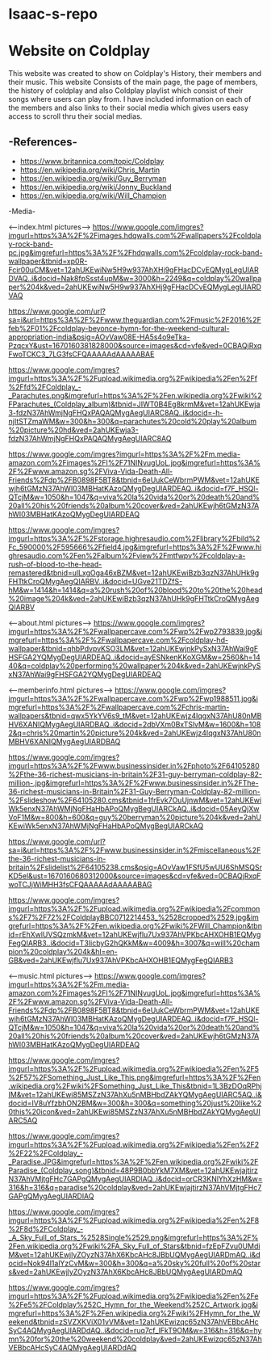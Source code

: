 # Isaac-s-repo
# Website on Coldplay

This website was created to show on Coldplay's History, their members and their music. This website Consists of the main page, the page of members, the history of coldplay and also Coldplay playlist which consist of their songs where users can play from. I have included information on each of the members and also links to their social media which gives users easy access to scroll thru their social medias.


## -References-
- https://www.britannica.com/topic/Coldplay
- https://en.wikipedia.org/wiki/Chris_Martin
- https://en.wikipedia.org/wiki/Guy_Berryman
- https://en.wikipedia.org/wiki/Jonny_Buckland
- https://en.wikipedia.org/wiki/Will_Champion

-Media-

<--index.html pictures-->
https://www.google.com/imgres?imgurl=https%3A%2F%2Fimages.hdqwalls.com%2Fwallpapers%2Fcoldplay-rock-band-pc.jpg&imgrefurl=https%3A%2F%2Fhdqwalls.com%2Fcoldplay-rock-band-wallpaper&tbnid=xp0R-Fcir00uCM&vet=12ahUKEwiNw5H9w937AhXHj9gFHacDCvEQMygLegUIARDVAQ..i&docid=Nak8fpSsst4upM&w=3000&h=2249&q=coldplay%20wallpaper%204k&ved=2ahUKEwiNw5H9w937AhXHj9gFHacDCvEQMygLegUIARDVAQ

https://www.google.com/url?sa=i&url=https%3A%2F%2Fwww.theguardian.com%2Fmusic%2F2016%2Ffeb%2F01%2Fcoldplay-beyonce-hymn-for-the-weekend-cultural-appropriation-india&psig=AOvVaw08E-HA5s4o9eTka-PzqcxY&ust=1670160381828000&source=images&cd=vfe&ved=0CBAQjRxqFwoTCKC3_7LG3fsCFQAAAAAdAAAAABAE

https://www.google.com/imgres?imgurl=https%3A%2F%2Fupload.wikimedia.org%2Fwikipedia%2Fen%2Ff%2Ffd%2FColdplay_-_Parachutes.png&imgrefurl=https%3A%2F%2Fen.wikipedia.org%2Fwiki%2FParachutes_(Coldplay_album)&tbnid=JIWT0B4Eg8krmM&vet=12ahUKEwja3-fdzN37AhWmjNgFHQxPAQAQMygAegUIARC8AQ..i&docid=-h-njItSTZmaWM&w=300&h=300&q=parachutes%20cold%20play%20album%20picture%20hd&ved=2ahUKEwja3-fdzN37AhWmjNgFHQxPAQAQMygAegUIARC8AQ 

https://www.google.com/imgres?imgurl=https%3A%2F%2Fm.media-amazon.com%2Fimages%2FI%2F71NINvugUoL.jpg&imgrefurl=https%3A%2F%2Fwww.amazon.sg%2FViva-Vida-Death-All-Friends%2Fdp%2FB0898F5BT8&tbnid=6eUukCeWbrmPWM&vet=12ahUKEwjh6tGMzN37AhWI03MBHatKAzoQMygDegUIARDEAQ..i&docid=f7F_HSQl-QTcjM&w=1050&h=1047&q=viva%20la%20vida%20or%20death%20and%20all%20his%20friends%20album%20cover&ved=2ahUKEwjh6tGMzN37AhWI03MBHatKAzoQMygDegUIARDEAQ

https://www.google.com/imgres?imgurl=https%3A%2F%2Fstorage.highresaudio.com%2Flibrary%2Fbild%2Fc_590000%2F595666%2Ffield4.jpg&imgrefurl=https%3A%2F%2Fwww.highresaudio.com%2Fen%2Falbum%2Fview%2Fmtfwpv%2Fcoldplay-a-rush-of-blood-to-the-head-remastered&tbnid=ulLxgOga46xBZM&vet=12ahUKEwiBzb3qzN37AhUHk9gFHTtkCroQMygAegQIARBV..i&docid=UGve21TDZfS-hM&w=1414&h=1414&q=a%20rush%20of%20blood%20to%20the%20head%20image%204k&ved=2ahUKEwiBzb3qzN37AhUHk9gFHTtkCroQMygAegQIARBV

<--about.html pictures-->
https://www.google.com/imgres?imgurl=https%3A%2F%2Fwallpapercave.com%2Fwp%2Fwp2793839.jpg&imgrefurl=https%3A%2F%2Fwallpapercave.com%2Fcoldplay-hd-wallpaper&tbnid=qhbPdvpvKSO3LM&vet=12ahUKEwjnkPySxN37AhWai9gFHSFGA2YQMygDegUIARDEAQ..i&docid=ayESNkenKKoXGM&w=2560&h=1440&q=coldplay%20performing%20wallpaper%204k&ved=2ahUKEwjnkPySxN37AhWai9gFHSFGA2YQMygDegUIARDEAQ

<--memberinfo.html pictures-->
https://www.google.com/imgres?imgurl=https%3A%2F%2Fwallpapercave.com%2Fwp%2Fwp1988511.jpg&imgrefurl=https%3A%2F%2Fwallpapercave.com%2Fchris-martin-wallpapers&tbnid=qwx5YkYV6s9_tM&vet=12ahUKEwjz4IqgxN37AhU80nMBHV6XANIQMygAegUIARDBAQ..i&docid=2dbVXm0BxTSlvM&w=1600&h=1082&q=chris%20martin%20picture%204k&ved=2ahUKEwjz4IqgxN37AhU80nMBHV6XANIQMygAegUIARDBAQ

https://www.google.com/imgres?imgurl=https%3A%2F%2Fwww.businessinsider.in%2Fphoto%2F64105280%2Fthe-36-richest-musicians-in-britain%2F31-guy-berryman-coldplay-82-million-.jpg&imgrefurl=https%3A%2F%2Fwww.businessinsider.in%2FThe-36-richest-musicians-in-Britain%2F31-Guy-Berryman-Coldplay-82-million-%2Fslideshow%2F64105280.cms&tbnid=1frEvk7OuUjnwM&vet=12ahUKEwiWk5enxN37AhWMjNgFHaHbAPoQMygBegUIARCkAQ..i&docid=05AeyQjXwVoF1M&w=800&h=600&q=guy%20berryman%20picture%204k&ved=2ahUKEwiWk5enxN37AhWMjNgFHaHbAPoQMygBegUIARCkAQ

https://www.google.com/url?sa=i&url=https%3A%2F%2Fwww.businessinsider.in%2Fmiscellaneous%2Fthe-36-richest-musicians-in-britain%2Fslidelist%2F64105238.cms&psig=AOvVaw1FSfU5wUU6ShMSQSrKD5el&ust=1670160680312000&source=images&cd=vfe&ved=0CBAQjRxqFwoTCJjWiMHH3fsCFQAAAAAdAAAAABAG

https://www.google.com/imgres?imgurl=https%3A%2F%2Fupload.wikimedia.org%2Fwikipedia%2Fcommons%2F7%2F72%2FColdplayBBC0712214453_%2528cropped%2529.jpg&imgrefurl=https%3A%2F%2Fen.wikipedia.org%2Fwiki%2FWill_Champion&tbnid=rEhXwlUVSQzmkM&vet=12ahUKEwjflu7Ux937AhVPKbcAHXOHB1EQMygFegQIARB3..i&docid=T3IicbyG2hQKkM&w=4009&h=3007&q=will%20champion%20coldplay%204k&hl=en-GB&ved=2ahUKEwjflu7Ux937AhVPKbcAHXOHB1EQMygFegQIARB3

<--music.html pictures-->
https://www.google.com/imgres?imgurl=https%3A%2F%2Fm.media-amazon.com%2Fimages%2FI%2F71NINvugUoL.jpg&imgrefurl=https%3A%2F%2Fwww.amazon.sg%2FViva-Vida-Death-All-Friends%2Fdp%2FB0898F5BT8&tbnid=6eUukCeWbrmPWM&vet=12ahUKEwjh6tGMzN37AhWI03MBHatKAzoQMygDegUIARDEAQ..i&docid=f7F_HSQl-QTcjM&w=1050&h=1047&q=viva%20la%20vida%20or%20death%20and%20all%20his%20friends%20album%20cover&ved=2ahUKEwjh6tGMzN37AhWI03MBHatKAzoQMygDegUIARDEAQ

https://www.google.com/imgres?imgurl=https%3A%2F%2Fupload.wikimedia.org%2Fwikipedia%2Fen%2F5%2F57%2FSomething_Just_Like_This.png&imgrefurl=https%3A%2F%2Fen.wikipedia.org%2Fwiki%2FSomething_Just_Like_This&tbnid=1L3BzDOqRPhjIM&vet=12ahUKEwi85MSZzN37AhXu5nMBHbdZAkYQMygAegUIARC5AQ..i&docid=IV8uYfzbhON2BM&w=300&h=300&q=something%20just%20like%20this%20icon&ved=2ahUKEwi85MSZzN37AhXu5nMBHbdZAkYQMygAegUIARC5AQ

https://www.google.com/imgres?imgurl=https%3A%2F%2Fupload.wikimedia.org%2Fwikipedia%2Fen%2F2%2F22%2FColdplay_-_Paradise.JPG&imgrefurl=https%3A%2F%2Fen.wikipedia.org%2Fwiki%2FParadise_(Coldplay_song)&tbnid=48P9B0bbYkM7XM&vet=12ahUKEwjajtirzN37AhVMjtgFHc7GAPgQMygAegUIARDlAQ..i&docid=orCR3KNlYhXzHM&w=316&h=316&q=paradise%20coldplay&ved=2ahUKEwjajtirzN37AhVMjtgFHc7GAPgQMygAegUIARDlAQ

https://www.google.com/imgres?imgurl=https%3A%2F%2Fupload.wikimedia.org%2Fwikipedia%2Fen%2F8%2F8d%2FColdplay_-_A_Sky_Full_of_Stars_%2528Single%2529.png&imgrefurl=https%3A%2F%2Fen.wikipedia.org%2Fwiki%2FA_Sky_Full_of_Stars&tbnid=fzEpFZvu0UMdiM&vet=12ahUKEwjlyZOyzN37AhX6KbcAHc8JBbUQMygAegUIARDmAQ..i&docid=Nok94l1alYzCvM&w=300&h=300&q=a%20sky%20full%20of%20stars&ved=2ahUKEwjlyZOyzN37AhX6KbcAHc8JBbUQMygAegUIARDmAQ

https://www.google.com/imgres?imgurl=https%3A%2F%2Fupload.wikimedia.org%2Fwikipedia%2Fen%2Fe%2Fe5%2FColdplay%252C_Hymn_for_the_Weekend%252C_Artwork.jpg&imgrefurl=https%3A%2F%2Fen.wikipedia.org%2Fwiki%2FHymn_for_the_Weekend&tbnid=zSVZXKViX01vVM&vet=12ahUKEwizqc65zN37AhVEBbcAHcSyC4AQMygAegUIARDdAQ..i&docid=ruq7cf_lFkT9OM&w=316&h=316&q=hymn%20for%20the%20weekend%20coldplay&ved=2ahUKEwizqc65zN37AhVEBbcAHcSyC4AQMygAegUIARDdAQ
